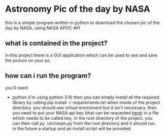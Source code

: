 # Astronomy Pic of the day by NASA
this is a simple program written in python to download the chosen pic of the day by NASA, using NASA APOC API
## what is contained in the project?
in this project there is a GUI application which can be used to see and save the picture on your pc
## how can i run the program?
you'll need:
- python (i'm using python 3.9)
then you can simply install all the required library by calling pip install -r requirements.txt when inside of the 
project directory. you should use virtual enviroment but it isn't necessary.
then you need to put your NASA api key (that can be requested [here](https://api.nasa.gov)) in a file which needs to be
called key, in the root directory of the project. 
you can then call py .\\src\\main.py from the root directory and it should run.
in the future a startup and an install script will be provided.